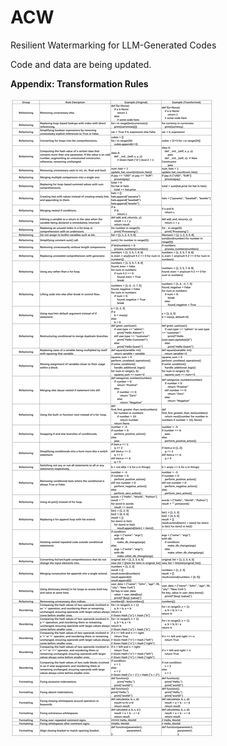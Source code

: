 # ACW
Resilient Watermarking for LLM-Generated Codes

Code and data are being updated.

**Appendix: Transformation Rules**

![Alt Text](https://github.com/boutiquelee/ACW/raw/main/TransformationRules.png)
